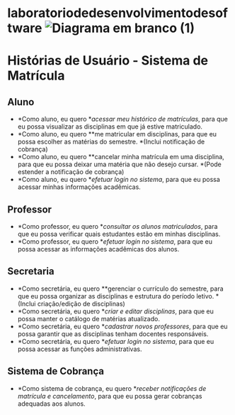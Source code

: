 # laboratoriodedesenvolvimentodesoftware ![Diagrama em branco (1)](https://github.com/user-attachments/assets/4d438038-c75d-4cf3-87c4-af26cd15af3c)
# Histórias de Usuário - Sistema de Matrícula

## Aluno
- *Como aluno, eu quero **acessar meu histórico de matrículas*, para que eu possa visualizar as disciplinas em que já estive matriculado.
- *Como aluno, eu quero **me matricular em disciplinas, para que eu possa escolher as matérias do semestre. *(Inclui notificação de cobrança)
- *Como aluno, eu quero **cancelar minha matrícula em uma disciplina, para que eu possa deixar uma matéria que não desejo cursar. *(Pode estender a notificação de cobrança)
- *Como aluno, eu quero **efetuar login no sistema*, para que eu possa acessar minhas informações acadêmicas.

## Professor
- *Como professor, eu quero **consultar os alunos matriculados*, para que eu possa verificar quais estudantes estão em minhas disciplinas.
- *Como professor, eu quero **efetuar login no sistema*, para que eu possa acessar as informações acadêmicas dos alunos.

## Secretaria
- *Como secretária, eu quero **gerenciar o currículo do semestre, para que eu possa organizar as disciplinas e estrutura do período letivo. *(Inclui criação/edição de disciplinas)
- *Como secretária, eu quero **criar e editar disciplinas*, para que eu possa manter o catálogo de matérias atualizado.
- *Como secretária, eu quero **cadastrar novos professores*, para que eu possa garantir que as disciplinas tenham docentes responsáveis.
- *Como secretária, eu quero **efetuar login no sistema*, para que eu possa acessar as funções administrativas.

## Sistema de Cobrança
- *Como sistema de cobrança, eu quero **receber notificações de matrícula e cancelamento*, para que eu possa gerar cobranças adequadas aos alunos.
